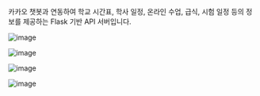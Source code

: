 카카오 챗봇과 연동하여 학교 시간표, 학사 일정, 온라인 수업, 급식, 시험 일정 등의 정보를 제공하는 Flask 기반 API 서버입니다.

![image](https://github.com/user-attachments/assets/fc2fe61d-ed51-47f1-bf98-aa8eca9b6d44)

![image](https://github.com/user-attachments/assets/7b6a2ace-4b57-4ab0-b135-2141b9bcb685)

![image](https://github.com/user-attachments/assets/2e2e73c6-6c7b-430b-835f-0850ddb5ea0e)

![image](https://github.com/user-attachments/assets/72342a09-6e99-4e04-ad59-375067fbab60)

